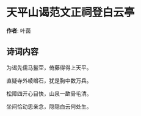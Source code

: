 # 天平山谒范文正祠登白云亭

**作者**: 叶茵

## 诗词内容

为谒先儒马鬣茔，倚藤得得上天平。

直疑寺外崚嶒石，犹是胸中数万兵。

松障四开心目快，山泉一歃骨毛清。

坐间恰动思亲念，隠隠白云何处生。

